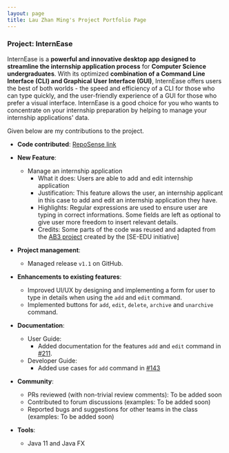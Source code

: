 ```yaml
---
layout: page
title: Lau Zhan Ming's Project Portfolio Page
---
```


### Project: InternEase

InternEase is a **powerful and innovative desktop app designed to streamline the internship application process** for **Computer Science undergraduates**. With its optimized **combination of a Command Line Interface (CLI) and Graphical User Interface (GUI)**, InternEase offers users the best of both worlds - the speed and efficiency of a CLI for those who can type quickly, and the user-friendly experience of a GUI for those who prefer a visual interface. InternEase is a good choice for you who wants to concentrate on your internship preparation by helping to manage your internship applications' data.

Given below are my contributions to the project.

* **Code contributed**: [RepoSense link](https://nus-cs2103-ay2223s2.github.io/tp-dashboard/?search=zm-l&breakdown=true)

* **New Feature**:
    * Manage an internship application
      * What it does: Users are able to add and edit internship application
      * Justification: This feature allows the user, an internship applicant in this case to add and edit an internship application they have.
      * Highlights: Regular expressions are used to ensure user are typing in correct informations. Some fields are left as optional to give user more freedom to insert relevant details.
      * Credits: Some parts of the code was reused and adapted from the [AB3 project](https://github.com/nus-cs2103-AY2223S2/tp) created by the [SE-EDU initiative]

* **Project management**:
    * Managed release `v1.1` on GitHub.

* **Enhancements to existing features**:
    * Improved UI/UX by designing and implementing a form for user to type in details when using the `add` and `edit` command.
    * Implemented buttons for `add`, `edit`, `delete`, `archive` and `unarchive` command.

* **Documentation**:
    * User Guide:
        * Added documentation for the features `add` and `edit` command in [#211](https://github.com/AY2223S2-CS2103T-W15-4/tp/pull/211).
    * Developer Guide:
        * Added use cases for `add` command in [#143](https://github.com/AY2223S2-CS2103T-W15-4/tp/pull/143)

* **Community**:
    * PRs reviewed (with non-trivial review comments): To be added soon
    * Contributed to forum discussions (examples: To be added soon)
    * Reported bugs and suggestions for other teams in the class (examples: To be added soon)

* **Tools**:
    * Java 11 and Java FX
